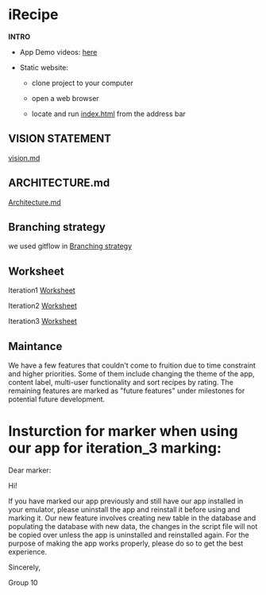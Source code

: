 # iRecipe

**INTRO**

- App Demo videos: [here](https://youtube.com/playlist?list=PL25XFi5JMg37o57rh6Z8LwqshCvPmC5Fx)

- Static website: 

  - clone project to your computer

  - open a web browser

  - locate and run [index.html](./website/index.html) from the address bar

## VISION STATEMENT

[vision.md](vision.md)

## ARCHITECTURE.md

[Architecture.md](ARCHITECTURE.md)

## Branching strategy

we used gitflow in [Branching strategy](BranchingStrategy.md)

## Worksheet

Iteration1 [Worksheet](i1_worksheet.md)

Iteration2 [Worksheet](i2_worksheet.md)

Iteration3 [Worksheet](i3_worksheet.md)

## Maintance
We have a few features that couldn't come to fruition due to time constraint and higher priorities. Some of them include changing the theme of the app, content label, multi-user functionality and sort recipes by rating. The remaining features are marked as "future features" under milestones for potential future development.

Insturction for marker when using our app for iteration_3 marking:
===================================================================

Dear marker:

Hi!

If you have marked our app previously and still have our app installed in your emulator, please uninstall the app and reinstall it before using and marking it.
Our new feature involves creating new table in the database and populating the database with new data, the changes in the script file will not be copied over
unless the app is uninstalled and reinstalled again. For the purpose of making the app works properly, please do so to get the best experience.

Sincerely,

Group 10
